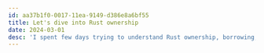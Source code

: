 ```yaml
---
id: aa37b1f0-0017-11ea-9149-d386e8a6bf55
title: Let's dive into Rust ownership
date: 2024-03-01
desc: 'I spent few days trying to understand Rust ownership, borrowing, memory safety and all that stuff.'
---
```

